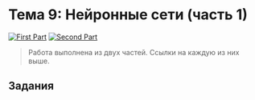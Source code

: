 # Тема 9: Нейронные сети (часть 1)

[![First Part](https://colab.research.google.com/assets/colab-badge.svg)](https://colab.research.google.com/drive/1h3MpsqLT0JlcM5C7xDZ1GREknLntv3yC?usp=sharing)
[![Second Part](https://colab.research.google.com/assets/colab-badge.svg)](https://colab.research.google.com/drive/1jRaVMiZpwjtgqopxrVfaVE69r6X_Yy98?usp=sharing)

> Работа выполнена из двух частей. Ссылки на каждую из них выше.

## Задания

